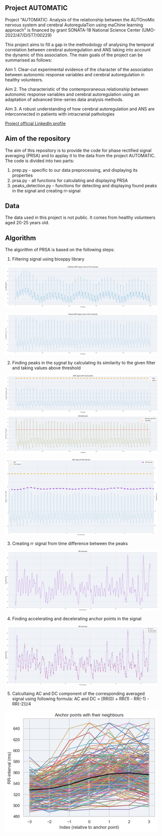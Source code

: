 ## Project AUTOMATIC
Project "AUTOMATIC: Analysis of the relationship between the AUTOnoMic nervous system and cerebral AutoregulaTion using maChine learning approach" is financed by grant SONATA-18 National Science Center (UMO-2022/47/D/ST7/00229)


This project aims to fill a gap in the methodology of analysing the temporal correlation between cerebral autoregulation and ANS taking into account the dynamic of this association. The main goals of the project can be summarised as follows:

Aim 1. Clear-cut experimental evidence of the character of the association between autonomic response variables and cerebral autoregulation in healthy volunteers.

Aim 2. The characteristic of the contemporaneous relationship between autonomic response variables and cerebral autoregulation using an adaptation of advanced time-series data analysis methods.

Aim 3. A robust understanding of how cerebral autoregulation and ANS are interconnected in patients with intracranial pathologies

<a href=https://www.linkedin.com/company/automatic-ca-and-ans-using-ml/about/>Project official LinkedIn profile</a>

## Aim of the repository
The aim of this repository is to provide the code for phase rectified signal averaging (PRSA) and to applay it to the data from the project AUTOMATIC. The code is divided into two parts:
1. prep.py - specific to our data preprocessing, and displaying its properties
2. prsa.py - all functions for calculating and displaying PRSA
3. peaks_detection.py - functions for detecting and displaying found peaks in the signal and creating rr-signal

## Data
The data used in this project is not public. It comes from healthy volunteers aged 20-25 years old.

## Algorithm
The algorithm of PRSA is based on the following steps:

1. Filtering signal using biosppy library

![signal_sample](images/uf_signal.png)

![signal_sample_filtered](images/f_signal.png)

2. Finding peaks in the sygnal by calculating its similarity to the given filter and taking values above threshold

![signal_sample_with_its_similarity](images/signal_w_similarity.png)

![signal_sample_with_peaks_rr](images/signal_w_rr.png)

3. Creating rr signal from time difference between the peaks

![rr_signal](images/rr_signal.png)


4. Finding accelerating and decelerating anchor points in the signal

![rr_signal_with_anchors](images/rr_signal_w_a.png)

5. Calcultaing AC and DC component of the corresponding averaged signal using following formula: AC and DC = [RR(0) + RR(1) - RR(-1) - RR(-2)]/4

![averaged_signal](images/prsa_signal.png)
